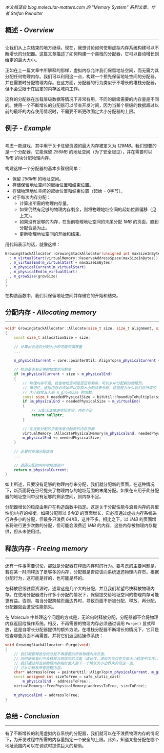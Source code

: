 *本文档译自 blog.molecular-matters.com 的 "Memory System" 系列文章，作者 Stefan Reinalter*


## 概述 - *Overview*
----
让我们从上次结束的地方继续。现在，我想讨论如何使用虚拟内存系统构建可以不断增长的分配器。这篇文章描述了如何构建一个类栈的分配器，它可以自动增长到给定的最大大小。

正如在上一篇文章中所解释的那样，虚拟内存允许我们保留地址空间，而无需为其分配任何物理内存。我们可以利用这一点，构建一个预先保留地址空间的分配器，并在需要时分配物理内存。在这方面，分配器的行为类似于不增长的堆栈分配器，但不会受限于在固定的内存区域内工作。

这样的分配器在加载层级数据等情况下非常有用，不同的层级需要的内存量是不同的。使用一个不断增长的分配器可以节省开发时间，因为当某个层级的数据超过以前的最坏的内存使用情况时，不需要不断更改固定大小分配器的上限。


## 例子 - *Example*
---
考虑一款游戏，其中用于关卡驻留资源的最大内存被定义为 *128MB*。我们想要的是一个分配器，它能保留 *256MB* 的地址空间（为了安全起见），并在需要时以 *1MB* 的块分配物理内存。

构建这样一个分配器的基本步骤很简单：

+ 保留 *256MB* 的地址空间。
+ 存储保留地址空间的起始位置和结束位置。
+ 存储物理地址空间的起始位置和结束位置（起始 = 0字节）。
+ 对于每次内存分配：
	+ 计算出所需的物理内存量。
	+ 如果仍然有足够的物理内存剩余，则将物理地址空间的起始位置偏移（见上文）。
	+ 如果没有足够的内存，在当前物理地址空间的末尾分配 *1MB* 的页面，直到分配合适为止。
	+ 更新物理地址空间的开始和结束。

用代码表示的话，就像这样：

```C++
GrowingStackAllocator::GrowingStackAllocator(unsigned int maxSizeInBytes, unsigned int growSize)
  : m_virtualStart(virtualMemory::ReserveAddressSpace(maxSizeInBytes))
  , m_virtualEnd(m_virtualStart + maxSizeInBytes)
  , m_physicalCurrent(m_virtualStart)
  , m_physicalEnd(m_virtualStart)
  , m_growSize(growSize)
{
}
```

在构造函数中，我们只保留地址空间并存储它的开始和结束。


## 分配内存 - *Allocating memory*
---
```C++
void* GrowingStackAllocator::Allocate(size_t size, size_t alignment, size_t offset)
{
	const size_t allocationSize = size;
	
	// 计算出合适的分配大小和可能的偏移量
	...
	
	m_physicalCurrent = core::pointerUtil::AlignTop(m_physicalCurrent + offset, alignment) - offset;
	
	// 检测是否有足够的物理空间剩余
	if (m_physicalCurrent + size > m_physicalEnd)
	{
	    // 物理内存不足。检查地址空间是否还有剩余，可以从中分配新的物理页。
	    // 请记住，虚拟内存必须始终以页面大小的块来分配，这就是为什么我们将所需的
	    // 大小四舍五入到 m_growSize 的倍数。
	    const size_t neededPhysicalSize = bitUtil::RoundUpToMultiple(size, m_growSize);
	    if (m_physicalEnd + neededPhysicalSize > m_virtualEnd)
	    {
		    // 分配无法塞进地址空间，内存不足
		    return nullptr;
	    }
		
	    // 在当前分配的页面末尾分配新的内存页面
	    virtualMemory::AllocatePhysicalMemory(m_physicalEnd, neededPhysicalSize);
	    m_physicalEnd += neededPhysicalSize;
	}
	
	// 必要时存储分配信息
	...
	
	// 返回分配的内存地址给用户
	return m_physicalCurrent;
}
```

如上所述，只要没有足够的物理内存来分配，我们就分配新的页面。在这种情况下，新页面将在已经提交了物理内存的地址范围的末尾分配。如果在专用于此分配器的地址空间中没有足够的剩余空间，则内存不足。

分配器增长的粒度由用户在构造函数中指定。这是关于分配性能与浪费内存的典型性能/内存的权衡。如果分配器以 *64KB* 的页面增长，它必须通过虚拟内存系统进行许多小的分配，但最多只浪费 *64KB*，这并不多。相比之下，以 *1MB* 的页面增长将进行更少次数的分配，但可能会浪费近 *1MB* 的内存，这些内存被物理内存提供，但从未使用过。


## 释放内存 - *Freeing memory*
---
还有一件事需要讨论，那就是分配器在释放内存时的行为。要考虑的主要问题是，若在某一时间释放了足够多的内存，分配器是否应该向系统返还物理内存页。根据分配行为，这可能是好的，也可能是坏的。

在释放层级驻留资源时，通常这是几个大的分配，并且我们希望尽快释放物理内存。在使用分配器进行许多小分配的情况下，保留提交给地址空间的物理内存可能更有益。否则，每当分配跨越页面边界时，导致页面不断被分配、释放、再分配，分配器就会遭受性能损失。

在 *Molecule* 中处理这个问题的方式是，无论何时释放分配，分配器都不会将物理内存返回给操作系统。相反，不再需要的物理内存必须通过调用 `Purge()` 显式释放，这是自增长分配器提供的额外方法。在堆栈分配器不断增长的情况下，它只是检查哪些页面不再需要，并将它们返回给操作系统：

```C++
void GrowingStackAllocator::Purge(void)
{
	// 我们需要释放任何分配不再需要的所有物理内存页面，
	// 同时确保我们不会释放当前指向的页面（请记住，虚拟内存仅在页面大小粒度中工作）。
	// 我们通过将当前物理内存指针舍入到下一个增长大小边界来实现这一点，
	// 并从中释放所有物理内存。
	char* addressToFree = pointerUtil::AlignTop(m_physicalCurrent, m_growSize);
	const unsigned int sizeToFree = safe_static_cast(
		m_physicalEnd - addressToFree);
	virtualMemory::FreePhysicalMemory(addressToFree, sizeToFree);
	
	m_physicalEnd = addressToFree;
}
```


## 总结 - *Conclusion*
---
有了不断增长的利用虚拟内存系统的分配器，我们就可以在不浪费物理内存的情况下，为开发过程中所需的内存量指定一个安全的上限。此外，知道某些分配在哪个地址范围内可以在调试时提供巨大的帮助。